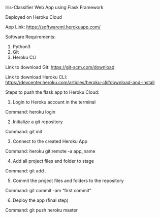 Iris-Classifier Web App using Flask Framework

Deployed on Heroku Cloud

App Link:
https://softwareml.herokuapp.com/

Software Requirements:
1. Python3
2. Git
3. Heroku CLI

Link to download Git:
https://git-scm.com/download

Link to download Heroku CLI:
https://devcenter.heroku.com/articles/heroku-cli#download-and-install

Steps to push the flask app to Heroku Cloud:
1. Login to Heroku account in the terminal

Command: heroku login

2. Initialize a git repository

Command: git init

3. Connect to the created Heroku App

Command: heroku git:remote -a app_name

4. Add all project files and folder to stage

Command: git add .

5. Commit the project files and folders to the repository

Command: git commit -am “first commit”

6. Deploy the app (final step)

Command: git push heroku master
